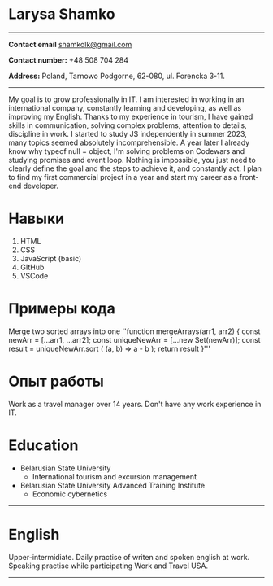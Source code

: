 # Larysa Shamko #  
___________________________________
**Contact email** shamkolk@gmail.com

**Contact number:** +48 508 704 284

**Address:** Poland, Tarnowo Podgorne, 62-080, ul. Forencka 3-11.
___________________________________________________________________

My goal is to grow professionally in IT. I am interested in working in an international company, constantly learning and developing, as well as improving my English. Thanks to my experience in tourism, I have gained skills in communication, solving complex problems, attention to details, discipline in work. I started to study JS independently in summer 2023, many topics seemed absolutely incomprehensible. A year later I already know why typeof null = object, I'm solving problems on Codewars and studying promises and event loop. Nothing is impossible, you just need to clearly define the goal and the steps to achieve it, and constantly act. I plan to find my first commercial project in a year and start my career as a front-end developer.
# Навыки #
1. HTML
2. CSS
3. JavaScript (basic)
4. GItHub
5. VSCode

# Примеры кода #
Merge two sorted arrays into one
''function mergeArrays(arr1, arr2) {
  const newArr = [...arr1, ...arr2];
  const uniqueNewArr = [...new Set(newArr)];
  const result = uniqueNewArr.sort ( (a, b) => a - b );
  return result
}'''

# Опыт работы # 
Work as a travel manager over 14 years. Don't have any work experience in IT.

# Education # 
* Belarusian State University 
   + International tourism and excursion management
* Belarusian State University Advanced Training Institute
   + Economic cybernetics
_________________________________________________
# English # 
Upper-intermidiate. Daily practise of writen and spoken english at work. Speaking practise while participating Work and Travel USA.
__________________________________________
